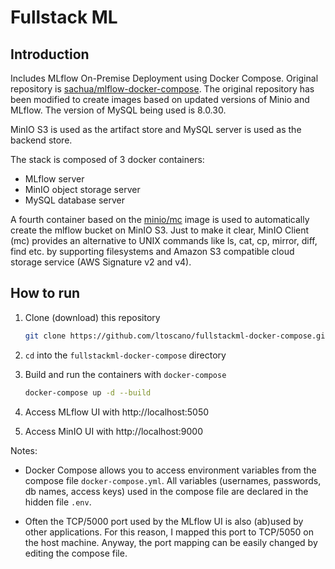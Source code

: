 # Fullstack ML

## Introduction

Includes MLflow On-Premise Deployment using Docker Compose. Original repository is 
[sachua/mlflow-docker-compose](https://github.com/sachua/mlflow-docker-compose.git). The original repository has been modified to create 
images based on updated versions of Minio and MLflow. The version of MySQL being used is 8.0.30.

MinIO S3 is used as the artifact store and MySQL server is used as the backend store.

The stack is composed of 3 docker containers:

* MLflow server
* MinIO object storage server
* MySQL database server

A fourth container based on the [minio/mc](https://github.com/minio/mc) image is used to automatically create the mlflow bucket on MinIO S3. Just to make 
it clear, MinIO Client (mc) provides an alternative to UNIX commands like ls, cat, cp, mirror, diff, find etc. by supporting filesystems and Amazon S3 compatible cloud storage service 
(AWS Signature v2 and v4).

## How to run

1. Clone (download) this repository

    ```bash
    git clone https://github.com/ltoscano/fullstackml-docker-compose.git
    ```

2. `cd` into the `fullstackml-docker-compose` directory

3. Build and run the containers with `docker-compose`

    ```bash
    docker-compose up -d --build
    ```

4. Access MLflow UI with http://localhost:5050

5. Access MinIO UI with http://localhost:9000

Notes:

- Docker Compose allows you to access environment variables from the compose file `docker-compose.yml`. All variables (usernames, passwords, db names, access 
keys) used in the compose file are declared in the hidden file `.env`.

- Often the TCP/5000 port used by the MLflow UI is also (ab)used by other applications. For this reason, I mapped this port to TCP/5050 on the host machine. 
Anyway, the port mapping can be easily changed by editing the compose file.
